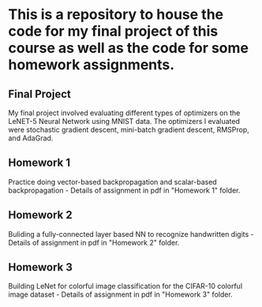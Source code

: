 # This is a repository to house the code for my final project of this course as well as the code for some homework assignments. 

## Final Project

My final project involved evaluating different types of optimizers on the LeNET-5 Neural Network using MNIST data. The optimizers I evaluated were stochastic gradient descent, mini-batch
gradient descent, RMSProp, and AdaGrad.

## Homework 1 

Practice doing vector-based backpropagation and scalar-based backpropagation - Details of assignment in pdf in "Homework 1" folder.

## Homework 2 

Buliding a fully-connected layer based NN to recognize handwritten digits - Details of assignment in pdf in "Homework 2" folder.

## Homework 3

Building LeNet for colorful image classification for the CIFAR-10 colorful image dataset -  Details of assignment in pdf in "Homework 3" folder.


